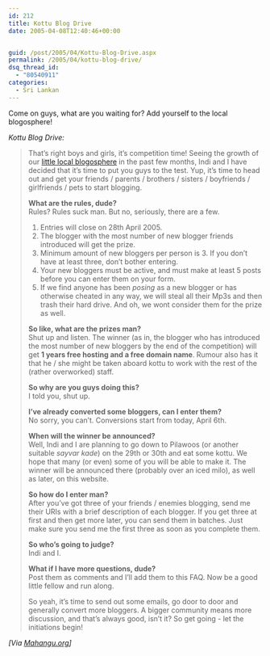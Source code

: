 ```yaml
---
id: 212
title: Kottu Blog Drive
date: 2005-04-08T12:40:46+00:00


guid: /post/2005/04/Kottu-Blog-Drive.aspx
permalink: /2005/04/kottu-blog-drive/
dsq_thread_id:
  - "80540911"
categories:
  - Sri Lankan
---
```

<p>Come on guys, what are you waiting for? Add yourself to the local blogosphere!</p>
<p><em>Kottu Blog Drive:</em> </p>
<blockquote>
<p>That&rsquo;s right boys and girls, it&rsquo;s competition time! Seeing the growth of our <a href="http://kottu.org/">little local blogosphere</a> in the past few months, Indi and I have decided that it&rsquo;s time to put you guys to the test. Yup, it&rsquo;s time to head out and get your friends / parents / brothers / sisters / boyfriends / girlfriends / pets to start blogging. </p>
<p><strong>What are the rules, dude?</strong><br />Rules? Rules suck man. But no, seriously, there are a few.</p>
<ol>
<li>Entries will close on 28th April 2005.</li>
<li>The blogger with the most number of new blogger friends introduced will get the prize.</li>
<li>Minimum amount of new bloggers per person is 3. If you don&rsquo;t have at least three, don&rsquo;t bother entering.</li>
<li>Your new bloggers must be active, and must make at least 5 posts before you can enter them on your form.</li>
<li>If we find anyone has been <em>posing</em> as a new blogger or has otherwise cheated in any way, we will steal all their Mp3s and then trash their hard drive. And oh, we wont consider them for the prize as well.</li></ol>
<p><strong>So like, what are the prizes man?</strong><br />Shut up and listen. The winner (as in, the blogger who has introduced the most number of new bloggers by the end of the competition) will get <strong>1 years free hosting and a free domain name</strong>. Rumour also has it that he / she might be taken aboard kottu to work with the rest of the (rather overworked) staff.</p>
<p><strong>So why are you guys doing this?</strong><br />I told you, shut up.</p>
<p><strong>I&rsquo;ve already converted some bloggers, can I enter them?</strong><br />No sorry, you can&rsquo;t. Conversions start from today, April 6th.</p>
<p><strong>When will the winner be announced?</strong><br />Well, Indi and I are planning to go down to Pilawoos (or another suitable <em>sayvar kade</em>) on the 29th or 30th and eat some kottu. We hope that many (or even) some of you will be able to make it. The winner will be announced there (probably over an iced milo), as well as later, on this website.</p>
<p><strong>So how do I enter man?</strong><br />After you&rsquo;ve got three of your friends / enemies blogging, send me their URIs with a brief description of each blogger. If you get three at first and then get more later, you can send them in batches. Just make sure you send me the first three as soon as you complete them. </p>
<p><strong>So who&rsquo;s going to judge?</strong><br />Indi and I.</p>
<p><strong>What if I have more questions, dude?</strong><br />Post them as comments and I&rsquo;ll add them to this FAQ. Now be a good little fellow and run along.</p>
<p>So yeah, it&rsquo;s time to send out some emails, go door to door and generally convert more bloggers. A bigger community means more discussion, and that&rsquo;s always good, isn&rsquo;t it? So get going - let the initiations begin! </p></blockquote><i>[Via <a href="http://mahangu.org/2005/04/kottu-blog-drive/">Mahangu.org</a>]</i> 